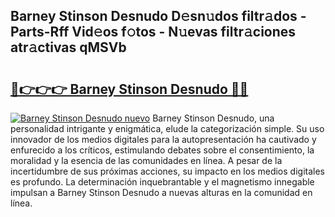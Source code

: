 ## Barney Stinson Desnudo D𝚎sn𝚞dos filtr𝚊dos - Parts-Rff Vid𝚎os f𝚘tos - N𝚞evas filtr𝚊ciones atr𝚊ctivas qMSVb

# <h2><a href="http://mb05psd.tromn.icu/?c=Barney+Stinson+Desnudo">🔗👉👉👉 Barney Stinson Desnudo 🔗🔗</a></h2>

[![Barney Stinson Desnudo nuevo](https://i.imgur.com/pEAQMta.gif)](http://mb05psd.tromn.icu/?c=Barney+Stinson+Desnudo)
Barney Stinson Desnudo, una personalidad intrigante y enigmática, elude la categorización simple. Su uso innovador de los medios digitales para la autopresentación ha cautivado y enfurecido a los críticos, estimulando debates sobre el consentimiento, la moralidad y la esencia de las comunidades en línea. A pesar de la incertidumbre de sus próximas acciones, su impacto en los medios digitales es profundo. La determinación inquebrantable y el magnetismo innegable impulsan a Barney Stinson Desnudo a nuevas alturas en la comunidad en línea.
